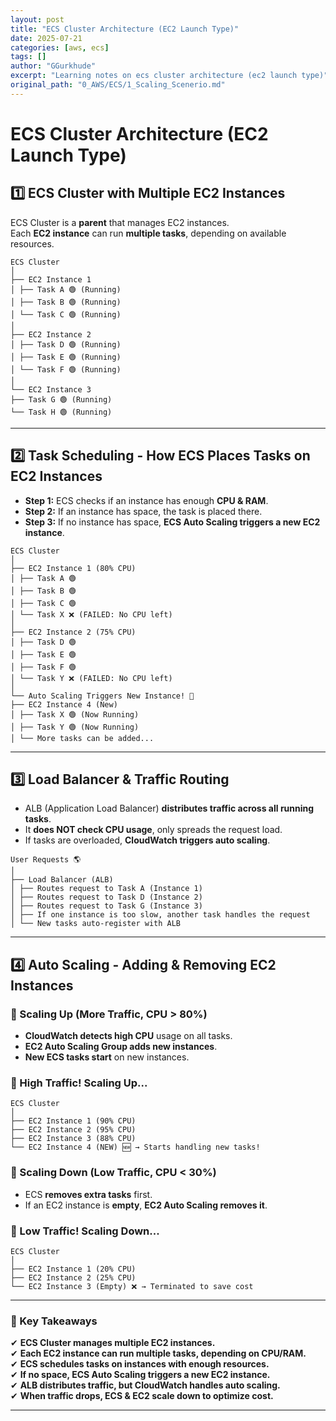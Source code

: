 ```yaml
---
layout: post
title: "ECS Cluster Architecture (EC2 Launch Type)"
date: 2025-07-21
categories: [aws, ecs]
tags: []
author: "GGurkhude"
excerpt: "Learning notes on ecs cluster architecture (ec2 launch type)"
original_path: "0_AWS/ECS/1_Scaling_Scenerio.md"
---
```


# ECS Cluster Architecture (EC2 Launch Type)

## 1️⃣ ECS Cluster with Multiple EC2 Instances  
ECS Cluster is a **parent** that manages EC2 instances.  
Each **EC2 instance** can run **multiple tasks**, depending on available resources.

```
ECS Cluster
│
├── EC2 Instance 1
│ ├── Task A 🟢 (Running)
│ ├── Task B 🟢 (Running)
│ └── Task C 🟢 (Running)
│
├── EC2 Instance 2
│ ├── Task D 🟢 (Running)
│ ├── Task E 🟢 (Running)
│ └── Task F 🟢 (Running)
│
└── EC2 Instance 3
├── Task G 🟢 (Running)
└── Task H 🟢 (Running)
```

---

## 2️⃣ Task Scheduling - How ECS Places Tasks on EC2 Instances  
- **Step 1:** ECS checks if an instance has enough **CPU & RAM**.  
- **Step 2:** If an instance has space, the task is placed there.  
- **Step 3:** If no instance has space, **ECS Auto Scaling triggers a new EC2 instance**.  
```
ECS Cluster
│
├── EC2 Instance 1 (80% CPU)
│ ├── Task A 🟢
│ ├── Task B 🟢
│ ├── Task C 🟢
│ └── Task X ❌ (FAILED: No CPU left)
│
├── EC2 Instance 2 (75% CPU)
│ ├── Task D 🟢
│ ├── Task E 🟢
│ ├── Task F 🟢
│ └── Task Y ❌ (FAILED: No CPU left)
│
└── Auto Scaling Triggers New Instance! 🚀
├── EC2 Instance 4 (New)
│ ├── Task X 🟢 (Now Running)
│ ├── Task Y 🟢 (Now Running)
│ └── More tasks can be added...

```

---

## 3️⃣ Load Balancer & Traffic Routing  
- ALB (Application Load Balancer) **distributes traffic across all running tasks**.  
- It **does NOT check CPU usage**, only spreads the request load.  
- If tasks are overloaded, **CloudWatch triggers auto scaling**.  
```
User Requests 🌎
│
├── Load Balancer (ALB)
│ ├── Routes request to Task A (Instance 1)
│ ├── Routes request to Task D (Instance 2)
│ ├── Routes request to Task G (Instance 3)
│ ├── If one instance is too slow, another task handles the request
│ └── New tasks auto-register with ALB
```

---

## 4️⃣ Auto Scaling - Adding & Removing EC2 Instances  
### **🔼 Scaling Up (More Traffic, CPU > 80%)**  
- **CloudWatch detects high CPU** usage on all tasks.  
- **EC2 Auto Scaling Group adds new instances**.  
- **New ECS tasks start** on new instances.  

### 🚀 High Traffic! Scaling Up...
```
ECS Cluster
│
├── EC2 Instance 1 (90% CPU)
├── EC2 Instance 2 (95% CPU)
├── EC2 Instance 3 (88% CPU)
└── EC2 Instance 4 (NEW) 🆕 → Starts handling new tasks!
```

### **🔽 Scaling Down (Low Traffic, CPU < 30%)**  
- ECS **removes extra tasks** first.  
- If an EC2 instance is **empty**, **EC2 Auto Scaling removes it**.  
### 🛑 Low Traffic! Scaling Down...
```
ECS Cluster
│
├── EC2 Instance 1 (20% CPU)
├── EC2 Instance 2 (25% CPU)
└── EC2 Instance 3 (Empty) ❌ → Terminated to save cost
```

---

### **🔑 Key Takeaways**
✔ **ECS Cluster manages multiple EC2 instances.**  
✔ **Each EC2 instance can run multiple tasks, depending on CPU/RAM.**  
✔ **ECS schedules tasks on instances with enough resources.**  
✔ **If no space, ECS Auto Scaling triggers a new EC2 instance.**  
✔ **ALB distributes traffic, but CloudWatch handles auto scaling.**  
✔ **When traffic drops, ECS & EC2 scale down to optimize cost.**  

---
